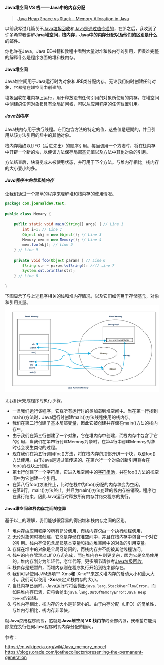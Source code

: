 #### Java堆空间 VS 栈 ——Java中的内存分配

> [Java Heap Space vs Stack – Memory Allocation in Java](https://www.journaldev.com/4098/java-heap-space-vs-stack-memory)

以前我写过几篇关于[Java垃圾回收](https://www.journaldev.com/2856/java-jvm-memory-model-memory-management-in-java)和[Java是通过值传递的](https://www.journaldev.com/3884/java-is-pass-by-value-and-not-pass-by-reference)，在那之后，我收到了许多希望我讲解**Java堆空间，栈内存，Java中的内存分配以及他们的区别是什么**的邮件。

你也许在Java，Java EE书籍和教程中看到大量对堆和栈内存的引用，但很难完整的解释什么是程序方面的堆和栈内存。

#### Java堆空间

Java堆空间用于Java运行时为对象和JRE类分配内存。无论我们何时创建任何对象，它都是在堆空间中创建的。

垃圾回收在堆内存上运行，用于释放没有任何引用的对象所使用的内存。在堆空间中创建的任何对象都具有全局访问权，可以从应用程序的任何位置引用。

##### Java栈内存

Java栈内存用于执行线程。它们包含方法的特定的值，这些值是短期的，并且引用从该方法引用的堆中的其他对象。

栈内存始终以LIFO（后进先出）的顺序引用。每当调用一个方法时，将在栈内存中开辟一个新的块，以便该方法保存局部基元值以及方法中其他对象的引用。

方法结束后，块将变成未被使用状态，并可用于下个方法。与堆内存相比，栈内存的大小要小的多。

##### Java程序中的堆和栈内存

让我们通过一个简单的程序来理解堆和栈内存的使用情况。

```java
package com.journaldev.test;

public class Memory {

	public static void main(String[] args) { // Line 1
		int i=1; // Line 2
		Object obj = new Object(); // Line 3
		Memory mem = new Memory(); // Line 4
		mem.foo(obj); // Line 5
	} // Line 9

	private void foo(Object param) { // Line 6
		String str = param.toString(); //// Line 7
		System.out.println(str);
	} // Line 8

}
```

下图显示了与上述程序相关的栈和堆内存情况，以及它们如何用于存储基元，对象和引用变量。
![Java-Heap-Stack-Memory.png](../../img/JavaSe/basic/Java-Heap-Stack-Memory.png)

让我们来完成程序的执行步骤。

+ 一旦我们运行该程序，它将所有运行时的类加载到堆空间中。当在第一行找到main()方法时，Java运行时创建main()方法线程使用的栈内存。
+ 我们在第二行创建了基本局部变量，因此它被创建并存储在main()方法的栈内存中。
+ 由于我们在第三行创建了一个对象，它在堆内存中创建，而栈内存中包含了它的引用。当我们在第四行创建Memory对象时，在第4行中创建Memory对象时也会发生类似的过程。
+ 现在我们在第五行调用foo()方法，将在栈内存的顶部开辟一个块，以便foo()方法使用。由于Java是通过值传递的，在第六行一个对象的新引用将会在foo()的栈块上创建。
+ 第七行创建了一个字符串，它进入堆空间中的[字符串池](https://github.com/flwcy/knowledge/blob/master/JavaSe/basic/what_is_java_string_pool.md)，并在foo()方法的栈空间中为它创建一个引用。
+ 在第八行foo()方法终止，此时在栈中为foo()分配的内存块变为空闲。
+ 在第9行，main()方法终止，并且为main()方法创建的栈内存被销毁。程序也在此行结束，因此Java运行时释放所有内存并结束程序的执行。

#### Java堆空间和栈内存之间的差异

基于以上的理解，我们能够很容易的得出堆和栈内存之间的区别。

1. 堆内存由应用程序的所有部分使用，而栈内存仅由一个执行线程使用。
2. 无论对象何时被创建，它总是存储在堆空间中，并且在栈内存中包含一个对它的引用。栈内存仅包含局部基本变量和指向堆空间中的对象的引用变量。
3. 存储在堆中的对象是全局可访问的，而栈内存并不能被其他线程访问。
4. 栈中的内存管理以LIFO方式完成，而在堆内存中则更复杂，因为它是全局使用的。堆内存划分为年轻代，老年代等，更多细节请参考[Java垃圾回收](https://www.journaldev.com/2856/java-jvm-memory-model-memory-management-in-java)。
5. 栈内存是短暂的，而堆内存则在程序执行开始到结束都存在。
6. 我们可以使用JVM选项**-Xms**和**-Xmx**来定义堆内存的启动大小和最大大小。我们可以使用 **-Xss**来定义栈内存的大小。
7. 当栈内存已满时，Java运行时将会抛出`java.lang.StackOverFlowError`，而如果堆内存已满，它将会抛出`java.lang.OutOfMemoryError:Java Heap Space`的错误。
8. 与堆内存相比，栈内存的大小是非常小的。由于内存分配（LIFO）的简单性，与堆内存相比，栈内存非常快。

就Java应用程序而言，这就是**Java堆空间 VS 栈内存**的全部内容，我希望它能消除您在执行任何Java程序时对内存分配的疑问。

参考：

<https://en.wikipedia.org/wiki/Java_memory_model>
<https://blogs.oracle.com/jonthecollector/presenting-the-permanent-generation>





